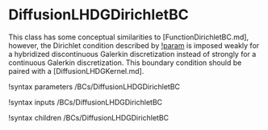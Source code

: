 # DiffusionLHDGDirichletBC

This class has some conceptual similarities to [FunctionDirichletBC.md], however, the
Dirichlet condition described by
[!param](/BCs/DiffusionLHDGDirichletBC/functor) is
imposed weakly for a hybridized discontinuous Galerkin discretization instead of
strongly for a continuous Galerkin discretization. This boundary condition
should be paired with a [DiffusionLHDGKernel.md].

!syntax parameters /BCs/DiffusionLHDGDirichletBC

!syntax inputs /BCs/DiffusionLHDGDirichletBC

!syntax children /BCs/DiffusionLHDGDirichletBC
